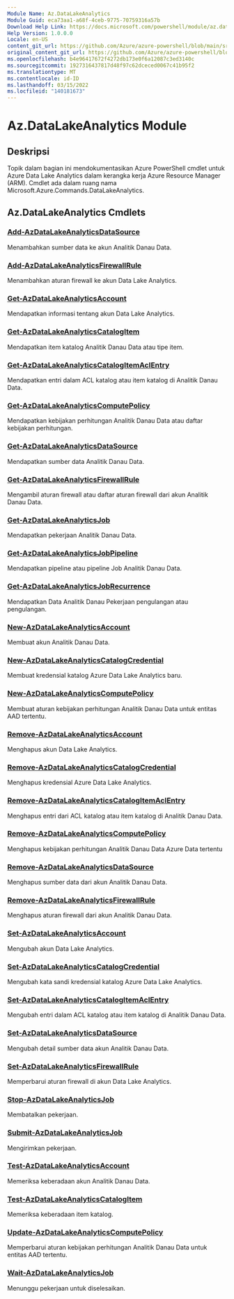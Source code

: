 ```yaml
---
Module Name: Az.DataLakeAnalytics
Module Guid: eca73aa1-a68f-4ceb-9775-70759316a57b
Download Help Link: https://docs.microsoft.com/powershell/module/az.datalakeanalytics
Help Version: 1.0.0.0
Locale: en-US
content_git_url: https://github.com/Azure/azure-powershell/blob/main/src/DataLakeAnalytics/DataLakeAnalytics/help/Az.DataLakeAnalytics.md
original_content_git_url: https://github.com/Azure/azure-powershell/blob/main/src/DataLakeAnalytics/DataLakeAnalytics/help/Az.DataLakeAnalytics.md
ms.openlocfilehash: b4e96417672f4272db173e0f6a12087c3ed3140c
ms.sourcegitcommit: 1927316437817d48f97c62dceced0067c41b95f2
ms.translationtype: MT
ms.contentlocale: id-ID
ms.lasthandoff: 03/15/2022
ms.locfileid: "140181673"
---
```

# Az.DataLakeAnalytics Module
## Deskripsi
Topik dalam bagian ini mendokumentasikan Azure PowerShell cmdlet untuk Azure Data Lake Analytics dalam kerangka kerja Azure Resource Manager (ARM). Cmdlet ada dalam ruang nama Microsoft.Azure.Commands.DataLakeAnalytics.

## Az.DataLakeAnalytics Cmdlets
### [Add-AzDataLakeAnalyticsDataSource](Add-AzDataLakeAnalyticsDataSource.md)
Menambahkan sumber data ke akun Analitik Danau Data.

### [Add-AzDataLakeAnalyticsFirewallRule](Add-AzDataLakeAnalyticsFirewallRule.md)
Menambahkan aturan firewall ke akun Data Lake Analytics.

### [Get-AzDataLakeAnalyticsAccount](Get-AzDataLakeAnalyticsAccount.md)
Mendapatkan informasi tentang akun Data Lake Analytics.

### [Get-AzDataLakeAnalyticsCatalogItem](Get-AzDataLakeAnalyticsCatalogItem.md)
Mendapatkan item katalog Analitik Danau Data atau tipe item.

### [Get-AzDataLakeAnalyticsCatalogItemAclEntry](Get-AzDataLakeAnalyticsCatalogItemAclEntry.md)
Mendapatkan entri dalam ACL katalog atau item katalog di Analitik Danau Data.

### [Get-AzDataLakeAnalyticsComputePolicy](Get-AzDataLakeAnalyticsComputePolicy.md)
Mendapatkan kebijakan perhitungan Analitik Danau Data atau daftar kebijakan perhitungan.

### [Get-AzDataLakeAnalyticsDataSource](Get-AzDataLakeAnalyticsDataSource.md)
Mendapatkan sumber data Analitik Danau Data.

### [Get-AzDataLakeAnalyticsFirewallRule](Get-AzDataLakeAnalyticsFirewallRule.md)
Mengambil aturan firewall atau daftar aturan firewall dari akun Analitik Danau Data.

### [Get-AzDataLakeAnalyticsJob](Get-AzDataLakeAnalyticsJob.md)
Mendapatkan pekerjaan Analitik Danau Data.

### [Get-AzDataLakeAnalyticsJobPipeline](Get-AzDataLakeAnalyticsJobPipeline.md)
Mendapatkan pipeline atau pipeline Job Analitik Danau Data.

### [Get-AzDataLakeAnalyticsJobRecurrence](Get-AzDataLakeAnalyticsJobRecurrence.md)
Mendapatkan Data Analitik Danau Pekerjaan pengulangan atau pengulangan.

### [New-AzDataLakeAnalyticsAccount](New-AzDataLakeAnalyticsAccount.md)
Membuat akun Analitik Danau Data.

### [New-AzDataLakeAnalyticsCatalogCredential](New-AzDataLakeAnalyticsCatalogCredential.md)
Membuat kredensial katalog Azure Data Lake Analytics baru.

### [New-AzDataLakeAnalyticsComputePolicy](New-AzDataLakeAnalyticsComputePolicy.md)
Membuat aturan kebijakan perhitungan Analitik Danau Data untuk entitas AAD tertentu.

### [Remove-AzDataLakeAnalyticsAccount](Remove-AzDataLakeAnalyticsAccount.md)
Menghapus akun Data Lake Analytics.

### [Remove-AzDataLakeAnalyticsCatalogCredential](Remove-AzDataLakeAnalyticsCatalogCredential.md)
Menghapus kredensial Azure Data Lake Analytics.

### [Remove-AzDataLakeAnalyticsCatalogItemAclEntry](Remove-AzDataLakeAnalyticsCatalogItemAclEntry.md)
Menghapus entri dari ACL katalog atau item katalog di Analitik Danau Data.

### [Remove-AzDataLakeAnalyticsComputePolicy](Remove-AzDataLakeAnalyticsComputePolicy.md)
Menghapus kebijakan perhitungan Analitik Danau Data Azure Data tertentu

### [Remove-AzDataLakeAnalyticsDataSource](Remove-AzDataLakeAnalyticsDataSource.md)
Menghapus sumber data dari akun Analitik Danau Data.

### [Remove-AzDataLakeAnalyticsFirewallRule](Remove-AzDataLakeAnalyticsFirewallRule.md)
Menghapus aturan firewall dari akun Analitik Danau Data.

### [Set-AzDataLakeAnalyticsAccount](Set-AzDataLakeAnalyticsAccount.md)
Mengubah akun Data Lake Analytics.

### [Set-AzDataLakeAnalyticsCatalogCredential](Set-AzDataLakeAnalyticsCatalogCredential.md)
Mengubah kata sandi kredensial katalog Azure Data Lake Analytics.

### [Set-AzDataLakeAnalyticsCatalogItemAclEntry](Set-AzDataLakeAnalyticsCatalogItemAclEntry.md)
Mengubah entri dalam ACL katalog atau item katalog di Analitik Danau Data.

### [Set-AzDataLakeAnalyticsDataSource](Set-AzDataLakeAnalyticsDataSource.md)
Mengubah detail sumber data akun Analitik Danau Data.

### [Set-AzDataLakeAnalyticsFirewallRule](Set-AzDataLakeAnalyticsFirewallRule.md)
Memperbarui aturan firewall di akun Data Lake Analytics.

### [Stop-AzDataLakeAnalyticsJob](Stop-AzDataLakeAnalyticsJob.md)
Membatalkan pekerjaan.

### [Submit-AzDataLakeAnalyticsJob](Submit-AzDataLakeAnalyticsJob.md)
Mengirimkan pekerjaan.

### [Test-AzDataLakeAnalyticsAccount](Test-AzDataLakeAnalyticsAccount.md)
Memeriksa keberadaan akun Analitik Danau Data.

### [Test-AzDataLakeAnalyticsCatalogItem](Test-AzDataLakeAnalyticsCatalogItem.md)
Memeriksa keberadaan item katalog.

### [Update-AzDataLakeAnalyticsComputePolicy](Update-AzDataLakeAnalyticsComputePolicy.md)
Memperbarui aturan kebijakan perhitungan Analitik Danau Data untuk entitas AAD tertentu.

### [Wait-AzDataLakeAnalyticsJob](Wait-AzDataLakeAnalyticsJob.md)
Menunggu pekerjaan untuk diselesaikan.

